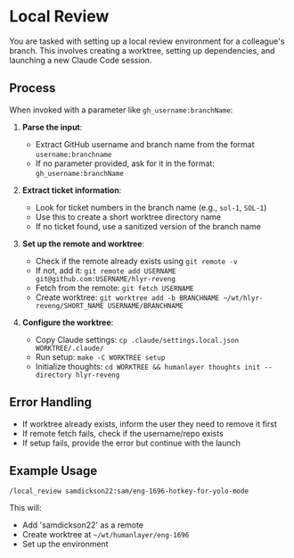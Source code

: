 # Local Review

You are tasked with setting up a local review environment for a colleague's branch. This involves creating a worktree, setting up dependencies, and launching a new Claude Code session.

## Process

When invoked with a parameter like `gh_username:branchName`:

1. **Parse the input**:
   - Extract GitHub username and branch name from the format `username:branchname`
   - If no parameter provided, ask for it in the format: `gh_username:branchName`

2. **Extract ticket information**:
   - Look for ticket numbers in the branch name (e.g., `sol-1`, `SOL-1`)
   - Use this to create a short worktree directory name
   - If no ticket found, use a sanitized version of the branch name

3. **Set up the remote and worktree**:
   - Check if the remote already exists using `git remote -v`
   - If not, add it: `git remote add USERNAME git@github.com:USERNAME/hlyr-reveng`
   - Fetch from the remote: `git fetch USERNAME`
   - Create worktree: `git worktree add -b BRANCHNAME ~/wt/hlyr-reveng/SHORT_NAME USERNAME/BRANCHNAME`

4. **Configure the worktree**:
   - Copy Claude settings: `cp .claude/settings.local.json WORKTREE/.claude/`
   - Run setup: `make -C WORKTREE setup`
   - Initialize thoughts: `cd WORKTREE && humanlayer thoughts init --directory hlyr-reveng`

## Error Handling

- If worktree already exists, inform the user they need to remove it first
- If remote fetch fails, check if the username/repo exists
- If setup fails, provide the error but continue with the launch

## Example Usage

```
/local_review samdickson22:sam/eng-1696-hotkey-for-yolo-mode
```

This will:
- Add 'samdickson22' as a remote
- Create worktree at `~/wt/humanlayer/eng-1696`
- Set up the environment
